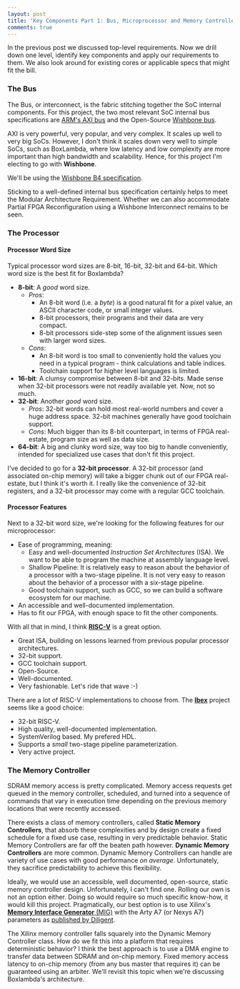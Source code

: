 ```yaml
---
layout: post
title: 'Key Components Part 1: Bus, Microprocessor and Memory Controller.'
comments: true
---
```


In the previous post we discussed top-level requirements. Now we drill down one level, identify key components and apply our requirements to them. We also look around for existing cores or applicable specs that might fit the bill.

### The Bus

The Bus, or interconnect, is the fabric stitching together the SoC internal components. For this project, the two most relevant SoC internal bus specifications are [ARM's AXI bus](https://developer.arm.com/documentation/ihi0022/latest) and the Open-Source [Wishbone bus](https://wishbone-interconnect.readthedocs.io/en/latest/).

AXI is very powerful, very popular, and very complex. It scales up well to very big SoCs. However, I don't think it scales down very well to simple SoCs, such as BoxLambda, where low latency and low complexity are more important than high bandwidth and scalability. Hence, for this project I'm electing to go with **Wishbone**. 

We'll be using the [Wishbone B4 specification](https://github.com/fossi-foundation/wishbone/blob/master/documents/spec/wbspec_b4.pdf).

Sticking to a well-defined internal bus specification certainly helps to meet the Modular Architecture Requirement. Whether we can also accommodate Partial FPGA Reconfiguration using a Wishbone Interconnect remains to be seen.

### The Processor

#### Processor Word Size

Typical processor word sizes are 8-bit, 16-bit, 32-bit and 64-bit. Which word size is the best fit for Boxlambda?

- **8-bit**: A *good* word size. 
  - *Pros*: 
	- An 8-bit word (i.e. a *byte*) is a good natural fit for a pixel value, an ASCII character code, or small integer values. 
	- 8-bit processors, their programs and their data are very compact. 
	- 8-bit processors side-step some of the alignment issues seen with larger word sizes.
  - *Cons*: 
	- An 8-bit word is too small to conveniently hold the values you need in a typical program - think calculations and table indices. 
	- Toolchain support for higher level languages is limited.
- **16-bit**: A clumsy compromise between 8-bit and 32-bits. Made sense when 32-bit processors were not readily available yet. Now, not so much.
- **32-bit**: Another *good* word size.
  - *Pros*: 32-bit words can hold most real-world numbers and cover a huge address space. 32-bit machines generally have good toolchain support.
  - *Cons*: Much bigger than its 8-bit counterpart, in terms of FPGA real-estate, program size as well as data size.
- **64-bit**: A big and clunky word size, way too big to handle conveniently, intended for specialized use cases that don't fit this project.

I've decided to go for a **32-bit processor**. A 32-bit processor (and associated on-chip memory) will take a bigger chunk out of our FPGA real-estate, but I think it's worth it. I really like the convenience of 32-bit registers, and a 32-bit processor may come with a regular GCC toolchain.

#### Processor Features

Next to a 32-bit word size, we're looking for the following features for our microprocessor: 

- Ease of programming, meaning:
  - Easy and well-documented *Instruction Set Architectures* (ISA). We want to be able to program the machine at assembly language level.
  - Shallow Pipeline: It is relatively easy to reason about the behavior of a processor with a two-stage pipeline. It is not very easy to reason about the behavior of a processor with a six-stage pipeline.
  - Good toolchain support, such as GCC, so we can build a software ecosystem for our machine.
- An accessible and well-documented implementation.
- Has to fit our FPGA, with enough space to fit the other components.
  
With all that in mind, I think [**RISC-V**](https://riscv.org/) is a great option.

- Great ISA, building on lessons learned from previous popular processor architectures.
- 32-bit support.
- GCC toolchain support.
- Open-Source.
- Well-documented.
- Very fashionable. Let's ride that wave :-)

There are a lot of RISC-V implementations to choose from. The [**Ibex**](https://github.com/lowRISC/ibex) project seems like a good choice:

- 32-bit RISC-V.
- High quality, well-documented implementation.
- SystemVerilog based. My prefered HDL.
- Supports a *small* two-stage pipeline parameterization.
- Very active project.

### The Memory Controller

SDRAM memory access is pretty complicated. Memory access requests get queued in the memory controller, scheduled, and turned into a sequence of commands that vary in execution time depending on the previous memory locations that were recently accessed. 

There exists a class of memory controllers, called **Static Memory Controllers**, that absorb these complexities and by design create a fixed schedule for a fixed use case, resulting in very predictable behavior. Static Memory Controllers are far off the beaten path however. **Dynamic Memory Controllers** are more common. Dynamic Memory Controllers can handle are variety of use cases with good performance *on average*. Unfortunately, they sacrifice predictability to achieve this flexibility.

Ideally, we would use an accessible, well documented, open-source, static memory controller design. Unfortunately, I can't find one. Rolling our own is not an option either. Doing so would require so much specific know-how, it would kill this project. Pragmatically, our best option is to use Xilinx's [**Memory Interface Generator** (MIG)](https://docs.xilinx.com/v/u/1.0-English/ug586_7Series_MIS) with the Arty A7 (or Nexys A7) parameters as [published by Diligent](https://github.com/Digilent/Arty/tree/master/Resources/Arty_MIG_DDR3?_ga=2.230252508.1917430070.1649263055-373952187.1630942771).

The Xilinx memory controller falls squarely into the Dynamic Memory Controller class. How do we fit this into a platform that requires deterministic behavior? I think the best approach is to use a DMA engine to transfer data between SDRAM and on-chip memory. Fixed memory access latency to on-chip memory (from any bus master that requires it) can be guaranteed using an arbiter. We'll revisit this topic when we're discussing Boxlambda's architecture.


